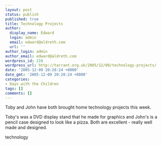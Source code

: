 ```yaml
---
layout: post
status: publish
published: true
title: Technology Projects
author:
  display_name: Edward
  login: admin
  email: edward@aldreth.com
  url: ''
author_login: admin
author_email: edward@aldreth.com
wordpress_id: 219
wordpress_url: http://tarrant.org.uk/2005/12/09/technology-projects/
date: '2005-12-09 20:28:24 +0000'
date_gmt: '2005-12-09 20:28:24 +0000'
categories:
- Days with the Children
tags: []
comments: []
---
```


Toby and John have both brought home technology projects this week.

Toby\'s was a DVD display stand that he made for graphics and John\'s is
a pencil case designed to look like a pizza. Both are excellent - really
well made and designed.

<wpg2>technology</wpg2>

